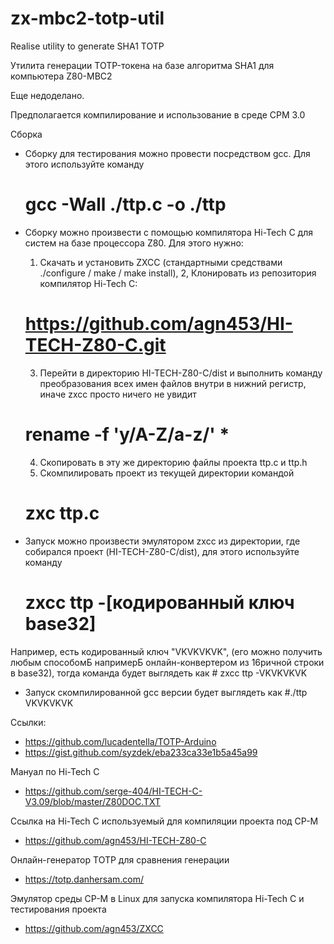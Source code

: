 # zx-mbc2-totp-util
Realise utility to generate SHA1 TOTP 

Утилита генерации TOTP-токена на базе алгоритма SHA1 для компьютера Z80-MBC2

Еще недоделано.

Предполагается компилирование и использование в среде CPM 3.0

Сборка
* Сборку для тестирования можно провести посредством gcc. Для этого используйте команду
  # gcc -Wall ./ttp.c -o ./ttp
* Сборку можно произвести с помощью компилятора Hi-Tech C для систем на базе процессора Z80. 
    Для этого нужно:
    1. Скачать и установить ZXCC (стандартными средствами ./configure / make / make install),
    2, Клонировать из репозитория компилятор Hi-Tech C:
	# https://github.com/agn453/HI-TECH-Z80-C.git
    3. Перейти в директорию HI-TECH-Z80-C/dist и выполнить команду преобразования всех имен файлов внутри в нижний регистр, иначе zxcc просто ничего не увидит
	# rename -f 'y/A-Z/a-z/' *
    4. Скопировать в эту же директорию файлы проекта ttp.c и ttp.h
    5. Скомпилировать проект из текущей директории командой 
	# zxc ttp.c

* Запуск можно произвести эмулятором zxcc из директории, где собирался проект (HI-TECH-Z80-C/dist), для этого используйте команду 
    # zxcc ttp -[кодированный ключ base32]
Например, есть кодированный ключ "VKVKVKVK", (его можно получить любым способомБ напримерБ онлайн-конвертером из 16ричной строки в base32),
тогда команда будет выглядеть как 
    # zxcc ttp -VKVKVKVK
* Запуск скомпилированной gcc версии будет выглядеть как 
    #./ttp VKVKVKVK


Ссылки:
* https://github.com/lucadentella/TOTP-Arduino
* https://gist.github.com/syzdek/eba233ca33e1b5a45a99

Мануал по Hi-Tech C
* https://github.com/serge-404/HI-TECH-C-V3.09/blob/master/Z80DOC.TXT

Ссылка на Hi-Tech C используемый для компиляции проекта под CP-M
* https://github.com/agn453/HI-TECH-Z80-C

Онлайн-генератор TOTP для сравнения генерации
* https://totp.danhersam.com/

Эмулятор среды CP-M в Linux для запуска компилятора Hi-Tech C и тестирования проекта
* https://github.com/agn453/ZXCC


